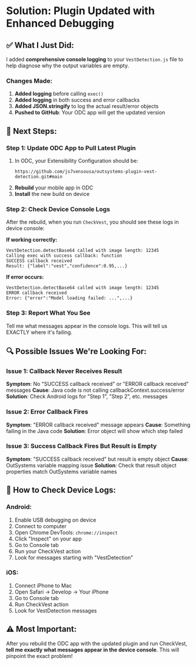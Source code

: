 # Solution: Plugin Updated with Enhanced Debugging

## ✅ What I Just Did:

I added **comprehensive console logging** to your `VestDetection.js` file to help diagnose why the output variables are empty.

### Changes Made:
1. **Added logging** before calling `exec()`
2. **Added logging** in both success and error callbacks
3. **Added JSON.stringify** to log the actual result/error objects
4. **Pushed to GitHub**: Your ODC app will get the updated version

## 🎯 Next Steps:

### Step 1: Update ODC App to Pull Latest Plugin
1. In ODC, your Extensibility Configuration should be:
   ```
   https://github.com/js7vensousa/outsystems-plugin-vest-detection.git#main
   ```
2. **Rebuild** your mobile app in ODC
3. **Install** the new build on device

### Step 2: Check Device Console Logs
After the rebuild, when you run `CheckVest`, you should see these logs in device console:

**If working correctly:**
```
VestDetection.detectBase64 called with image length: 12345
Calling exec with success callback: function
SUCCESS callback received
Result: {"label":"vest","confidence":0.95,...}
```

**If error occurs:**
```
VestDetection.detectBase64 called with image length: 12345
ERROR callback received
Error: {"error":"Model loading failed: ...",...}
```

### Step 3: Report What You See
Tell me what messages appear in the console logs. This will tell us EXACTLY where it's failing.

## 🔍 Possible Issues We're Looking For:

### Issue 1: Callback Never Receives Result
**Symptom**: No "SUCCESS callback received" or "ERROR callback received" messages
**Cause**: Java code is not calling callbackContext.success/error
**Solution**: Check Android logs for "Step 1", "Step 2", etc. messages

### Issue 2: Error Callback Fires
**Symptom**: "ERROR callback received" message appears
**Cause**: Something failing in the Java code
**Solution**: Error object will show which step failed

### Issue 3: Success Callback Fires But Result is Empty
**Symptom**: "SUCCESS callback received" but result is empty object
**Cause**: OutSystems variable mapping issue
**Solution**: Check that result object properties match OutSystems variable names

## 📱 How to Check Device Logs:

### Android:
1. Enable USB debugging on device
2. Connect to computer
3. Open Chrome DevTools: `chrome://inspect`
4. Click "Inspect" on your app
5. Go to Console tab
6. Run your CheckVest action
7. Look for messages starting with "VestDetection"

### iOS:
1. Connect iPhone to Mac
2. Open Safari → Develop → Your iPhone
3. Go to Console tab
4. Run CheckVest action
5. Look for VestDetection messages

## ⚠️ Most Important:

After you rebuild the ODC app with the updated plugin and run CheckVest, **tell me exactly what messages appear in the device console**. This will pinpoint the exact problem!
